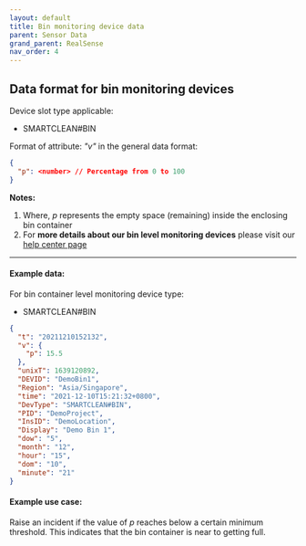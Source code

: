 ```yaml
---
layout: default
title: Bin monitoring device data
parent: Sensor Data
grand_parent: RealSense
nav_order: 4
---
```


## Data format for bin monitoring devices
Device slot type applicable:
- SMARTCLEAN#BIN

Format of attribute: *"v"* in the general data format:
```json
{
  "p": <number> // Percentage from 0 to 100
}
```

**Notes:**
1. Where, *p* represents the empty space (remaining) inside the enclosing bin container
2. For **more details about our bin level monitoring devices** 
please visit our [help center page](https://helpcenter-smartclean.webflow.io/help-installation/how-it-works)

---

#### Example data:
For bin container level monitoring device type:
- SMARTCLEAN#BIN

```json
{
  "t": "20211210152132",
  "v": {
    "p": 15.5
  },
  "unixT": 1639120892,
  "DEVID": "DemoBin1",
  "Region": "Asia/Singapore",
  "time": "2021-12-10T15:21:32+0800",
  "DevType": "SMARTCLEAN#BIN",
  "PID": "DemoProject",
  "InsID": "DemoLocation",
  "Display": "Demo Bin 1",
  "dow": "5",
  "month": "12",
  "hour": "15",
  "dom": "10",
  "minute": "21"
}
```

#### Example use case:
Raise an incident if the value of *p* reaches below a certain minimum threshold.
This indicates that the bin container is near to getting full.

